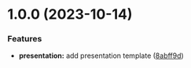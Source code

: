 # 1.0.0 (2023-10-14)


### Features

* **presentation:** add presentation template ([8abff9d](https://github.com/lavazais-sylvain/taurus-load-test-presentation/commit/8abff9d276476d375b3361d391abf066041576f4))
